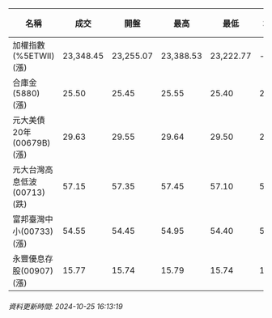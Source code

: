 | 名稱 | 成交 | 開盤 | 最高 | 最低 | 均價 | 成交金額(億) | 昨收 | 漲跌幅 | 漲跌 | 總量 | 昨量 | 振幅 |
| -------- | -------- | -------- | -------- |-------- | -------- | -------- |-------- |-------- |-------- | -------- | -------- |-------- |
|加權指數(%5ETWII) (漲)|23,348.45|23,255.07|23,388.53|23,222.77|-|3,011.65|23,192.52|0.67%|155.93|5,896,974|0|0.71%|
|合庫金(5880) (漲)|25.50|25.45|25.55|25.40|25.47|0.959|25.40|0.39%|0.10|3,764|5,652|0.59%|
|元大美債20年(00679B) (漲)|29.63|29.55|29.64|29.50|29.55|17.11|29.34|0.99%|0.29|57,904|61,388|0.48%|
|元大台灣高息低波(00713) (跌)|57.15|57.35|57.45|57.10|57.26|4.66|57.35|0.35%|0.20|8,131|3,966|0.61%|
|富邦臺灣中小(00733) (漲)|54.55|54.45|54.95|54.40|54.63|0.346|54.45|0.18%|0.10|634|994|1.01%|
|永豐優息存股(00907) (漲)|15.77|15.74|15.79|15.74|15.77|0.250|15.73|0.25%|0.04|1,588|7,078|0.32%|
###### 資料更新時間: 2024-10-25 16:13:19